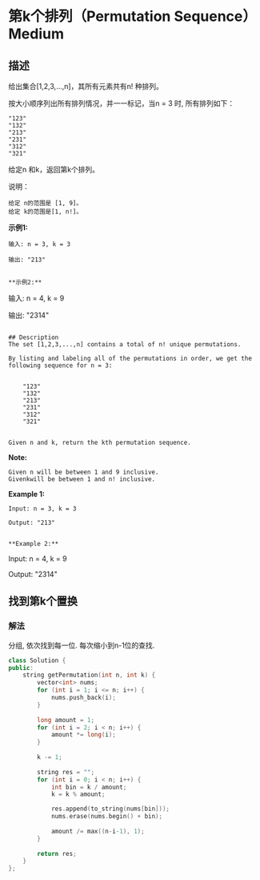 # 第k个排列（Permutation Sequence）Medium
## 描述
给出集合[1,2,3,&hellip;,n]，其所有元素共有n! 种排列。

按大小顺序列出所有排列情况，并一一标记，当n = 3 时, 所有排列如下：


	"123"
	"132"
	"213"
	"231"
	"312"
	"321"


给定n 和k，返回第k个排列。

说明：


	给定 n的范围是 [1, 9]。
	给定 k的范围是[1, n!]。


**示例1:**
```
输入: n = 3, k = 3

输出: "213"


**示例2:**
```
输入: n = 4, k = 9

输出: "2314"
```

## Description
The set [1,2,3,...,n] contains a total of n! unique permutations.

By listing and labeling all of the permutations in order, we get the following sequence for n = 3:


	"123"
	"132"
	"213"
	"231"
	"312"
	"321"


Given n and k, return the kth permutation sequence.
```
**Note:**



	Given n will be between 1 and 9 inclusive.
	Givenkwill be between 1 and n! inclusive.


**Example 1:**
```
Input: n = 3, k = 3

Output: "213"


**Example 2:**
```
Input: n = 4, k = 9

Output: "2314"



## 找到第k个置换
### 解法
分组, 依次找到每一位. 每次缩小到n-1位的查找.
```c++
class Solution {
public:
    string getPermutation(int n, int k) {
        vector<int> nums;
        for (int i = 1; i <= n; i++) {
            nums.push_back(i);
        }
        
        long amount = 1;
        for (int i = 2; i < n; i++) {
            amount *= long(i);
        }
        
        k -= 1;
        
        string res = "";
        for (int i = 0; i < n; i++) {
            int bin = k / amount;
            k = k % amount;

            res.append(to_string(nums[bin]));
            nums.erase(nums.begin() + bin);
            
            amount /= max((n-i-1), 1);
        }
        
        return res;
    }
};
```